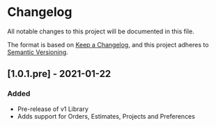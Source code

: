 # Changelog

All notable changes to this project will be documented in this file.

The format is based on [Keep a Changelog](https://keepachangelog.com/en/1.0.0/),
and this project adheres to [Semantic Versioning](https://semver.org/spec/v2.0.0.html).

## [1.0.1.pre] - 2021-01-22

### Added

- Pre-release of v1 Library
- Adds support for Orders, Estimates, Projects and Preferences

